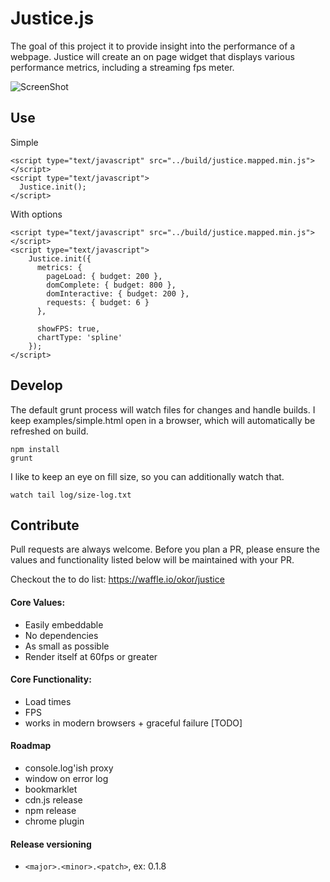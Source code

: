 Justice.js
==================================================
The goal of this project it to provide insight into the performance of a webpage. Justice will create an on page widget that displays various performance metrics, including a streaming fps meter.

![ScreenShot](http://i.imgur.com/zKaj6fD.png)


## Use
Simple
```
<script type="text/javascript" src="../build/justice.mapped.min.js"></script>
<script type="text/javascript">
  Justice.init();
</script>
```
With options
```
<script type="text/javascript" src="../build/justice.mapped.min.js"></script>
<script type="text/javascript">
    Justice.init({
      metrics: {
        pageLoad: { budget: 200 },
        domComplete: { budget: 800 },
        domInteractive: { budget: 200 },
        requests: { budget: 6 }
      },

      showFPS: true,
      chartType: 'spline'
    });
</script>
```

## Develop
The default grunt process will watch files for changes and handle builds. I keep examples/simple.html open in a browser, which will automatically be refreshed on build.
```
npm install
grunt
```
I like to keep an eye on fill size, so you can additionally watch that.
```
watch tail log/size-log.txt
```


## Contribute
Pull requests are always welcome. Before you plan a PR, please ensure the values and functionality listed below will be maintained with your PR.

Checkout the to do list: https://waffle.io/okor/justice

#### Core Values:
  - Easily embeddable
  - No dependencies
  - As small as possible
  - Render itself at 60fps or greater


#### Core Functionality:
  - Load times
  - FPS
  - works in modern browsers + graceful failure [TODO]


#### Roadmap
  - console.log'ish proxy
  - window on error log
  - bookmarklet
  - cdn.js release
  - npm release
  - chrome plugin

#### Release versioning
  - `<major>.<minor>.<patch>`, ex: 0.1.8

